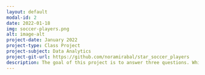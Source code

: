 ```yaml
---
layout: default
modal-id: 2
date: 2022-01-18
img: soccer-players.png
alt: image-alt
project-date: January 2022
project-type: Class Project
project-subject: Data Analytics
project-git-url: https://github.com/noramirabal/star_soccer_players
description: The goal of this project is to answer three questions. Which variables have the strongest impact on a players value? What is the relationship between a players overall rating and value? What is the probability of players that are left footed and above 6 feet being older than 27 compared to players that are right footed and shorter than 6 feet?
---
```

